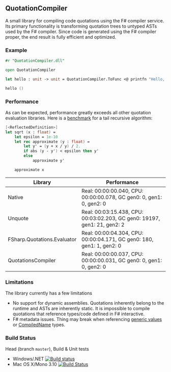 ## QuotationCompiler

A small library for compiling code quotations using the F# compiler service.
Its primary functionality is transforming quotation trees to untyped ASTs used by the F# compiler.
Since code is generated using the F# compiler proper, the end result is fully efficient and optimized.

### Example

```fsharp
#r "QuotationCompiler.dll"

open QuotationCompiler

let hello : unit -> unit = QuotationCompiler.ToFunc <@ printfn "Hello, world!" @>

hello ()
```

### Performance

As can be expected, performance greatly exceeds all other quotation evaluation libraries.
Here is a [benchmark](https://github.com/eiriktsarpalis/QuotationsCompiler/blob/master/tests/QuotationCompiler.Tests/perf.fsx) for a tail recursive algorithm:
```fsharp
[<ReflectedDefinition>]
let sqrt (x : float) =
    let epsilon = 1e-10
    let rec approximate (y : float) =
        let y' = (y + x / y) / 2.
        if abs (y - y') < epsilon then y'
        else
            approximate y'

    approximate x
```
| Library                     | Performance                                                              |
|-----------------------------|--------------------------------------------------------------------------|
| Native                      | Real: 00:00:00.040, CPU: 00:00:00.078, GC gen0: 0, gen1: 0, gen2: 0      |
| Unquote                     | Real: 00:03:15.438, CPU: 00:03:02.203, GC gen0: 19197, gen1: 21, gen2: 2 |
| FSharp.Quotations.Evaluator | Real: 00:00:04.304, CPU: 00:00:04.171, GC gen0: 180, gen1: 1, gen2: 0    |
| QuotationsCompiler          | Real: 00:00:00.037, CPU: 00:00:00.031, GC gen0: 0, gen1: 0, gen2: 0      |

### Limitations

The library currently has a few limitations
* No support for dynamic assemblies. Quotations inherently belong to the runtime and ASTs are inherently static. It is impossible to compile quotations that reference types/code defined in F# interactive.
* F# metadata issues. Thing may break when referencing [generic values](https://visualfsharp.codeplex.com/workitem/178) or [CompiledName](https://visualfsharp.codeplex.com/workitem/177) types.

### Build Status

Head (branch `master`), Build & Unit tests

* Windows/.NET [![Build status](https://ci.appveyor.com/api/projects/status/3a84u9wrf9xt0aks/branch/master?svg=true)](https://ci.appveyor.com/project/nessos/quotationscompiler/branch/master)
* Mac OS X/Mono 3.10 [![Build Status](https://travis-ci.org/eiriktsarpalis/QuotationsCompiler.png?branch=master)](https://travis-ci.org/eiriktsarpalis/QuotationsCompiler/branches)
